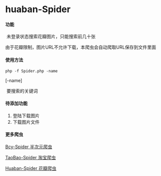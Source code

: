 # huaban-Spider

#### 功能

​	未登录状态搜索花瓣图片，只能搜索前几十张

​	由于花瓣限制，图片URL不允许下载，本爬虫会自动爬取URL保存到文件里面

#### 使用方法

```shell
php -f Spider.php -name
```

[-name]

​	要搜索的关键词

#### 待添加功能

1. 登陆下载图片
2. 下载图片文件

#### 更多爬虫

[Bcy-Spider 半次元爬虫](https://github.com/Chenjinyi/bcy-spider)

[TaoBao-Spider 淘宝爬虫](https://github.com/Chenjinyi/solid-computing-machine/tree/master/taobao-spider)

[Huaban-Spider 花瓣爬虫](https://github.com/Chenjinyi/solid-computing-machine/tree/master/huaban-spider)